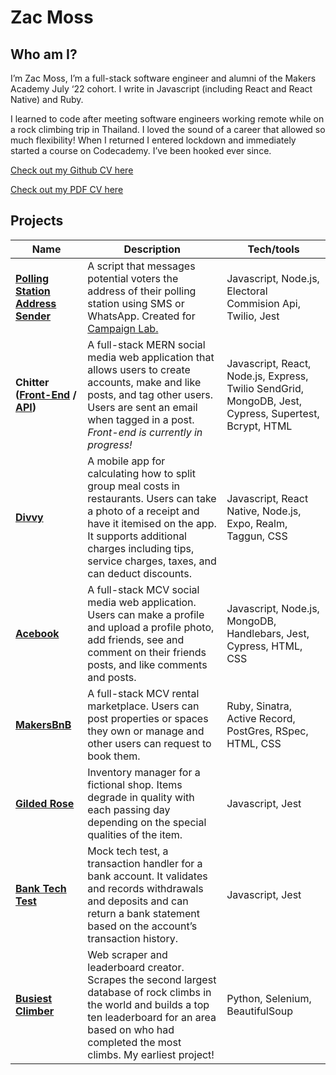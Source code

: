 # Zac Moss

## Who am I?

I’m Zac Moss, I’m a full-stack software engineer and alumni of the Makers Academy July ‘22 cohort. I write in Javascript (including React and React Native) and Ruby.

I learned to code after meeting software engineers working remote while on a rock climbing trip in Thailand. I loved the sound of a career that allowed so much flexibility! When I returned I entered lockdown and immediately started a course on Codecademy. I’ve been hooked ever since.

[Check out my Github CV here](https://github.com/ZacMossHK/CV)

[Check out my PDF CV here](https://github.com/ZacMossHK/CV/blob/master/ZacMossCVFeb2023.pdf)

## Projects

| Name                         | Description       | Tech/tools        |
| ---------------------------- | ----------------- | ----------------- |
| **[Polling Station Address Sender](https://github.com/ZacMossHK/polling_station_address_sender)** | A script that messages potential voters the address of their polling station using SMS or WhatsApp. Created for [Campaign Lab.](https://www.campaignlab.uk/) | Javascript, Node.js, Electoral Commision Api, Twilio, Jest |
| **Chitter ([Front-End](https://github.com/ZacMossHK/chitter-react-client) / [API](https://github.com/ZacMossHK/chitter-react-api))** | A full-stack MERN social media web application that allows users to create accounts, make and like posts, and tag other users. Users are sent an email when tagged in a post. *Front-end is currently in progress!* | Javascript, React, Node.js, Express, Twilio SendGrid, MongoDB, Jest, Cypress, Supertest, Bcrypt, HTML |
| [**Divvy**](https://github.com/ZacMossHK/divvy-app)            | A mobile app for calculating how to split group meal costs in restaurants. Users can take a photo of a receipt and have it itemised on the app. It supports additional charges including tips, service charges, taxes, and can deduct discounts. | Javascript, React Native, Node.js, Expo, Realm, Taggun, CSS |
| [**Acebook**](https://github.com/ZacMossHK/acebook)| A full-stack MCV social media web application. Users can make a profile and upload a profile photo, add friends, see and comment on their friends posts, and like comments and posts. | Javascript, Node.js, MongoDB, Handlebars, Jest, Cypress, HTML, CSS |
| [**MakersBnB**](https://github.com/ZacMossHK/makersbnb-ruby-seed) | A full-stack MCV rental marketplace. Users can post properties or spaces they own or manage and other users can request to book them. | Ruby, Sinatra, Active Record, PostGres, RSpec, HTML, CSS | 
| [**Gilded Rose**](https://github.com/ZacMossHK/Gilded-Rose-Javascript)| Inventory manager for a fictional shop. Items degrade in quality with each passing day depending on the special qualities of the item. | Javascript, Jest |
| [**Bank Tech Test**](https://github.com/ZacMossHK/BankTechTest)| Mock tech test, a transaction handler for a bank account. It validates and records withdrawals and deposits and can return a bank statement based on the account’s transaction history. | Javascript, Jest |
| [**Busiest Climber**](https://github.com/ZacMossHK/Busiest-Climbers-UKC)| Web scraper and leaderboard creator. Scrapes the second largest database of rock climbs in the world and builds a top ten leaderboard for an area based on who had completed the most climbs. My earliest project! | Python, Selenium, BeautifulSoup |
